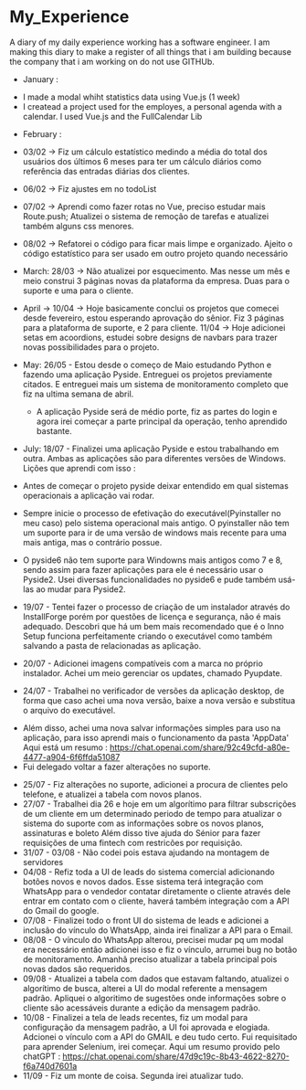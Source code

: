 # My_Experience
A diary of my daily experience working has a software engineer. 
I am making this diary to make a register of all things that i am building because the company that i am working on do not use GITHUb.

- January : 
 * I made a modal whiht statistics data using Vue.js (1 week)
 * I createad a project used for the employes, a personal agenda with a calendar. I used Vue.js and the FullCalendar Lib
 
 - February :
 - 03/02 -> Fiz um cálculo estatístico medindo a média do total dos usuários dos últimos 6 meses para ter um cálculo diários como referência das entradas diárias dos clientes.
- 06/02 -> Fiz ajustes em no todoList
- 07/02 -> Aprendi como fazer rotas no Vue, preciso estudar mais Route.push; Atualizei o sistema de remoção de tarefas e atualizei também alguns css menores.
- 08/02 -> Refatorei o código para ficar mais limpe e organizado. Ajeito o código estatístico para ser usado em outro projeto quando necessário

- March:
 28/03 -> Não atualizei por esquecimento. Mas nesse um mês e meio construi 3 páginas novas da plataforma da empresa. Duas para o suporte e uma para o cliente.

- April -> 
 10/04 -> Hoje basicamente conclui os projetos que comecei desde fevereiro, estou esperando aprovação do sênior. Fiz 3 páginas para a plataforma de suporte, e 2 para cliente.
11/04 -> Hoje adicionei setas em acoordions, estudei sobre designs de navbars para trazer novas possibilidades para o projeto.

- May:
26/05 - Estou desde o começo de Maio estudando Python e fazendo uma aplicação Pyside. Entreguei os projetos previamente citados. E entreguei mais um sistema de monitoramento completo que fiz na ultima semana de abril.
  * A aplicação Pyside será de médio porte, fiz as partes do login e agora irei começar a parte principal da operação, tenho aprendido bastante.

- July:
18/07 - Finalizei uma aplicação Pyside e estou trabalhando em outra. Ambas as aplicações são para diferentes versões de Windows. Lições que aprendi com isso :
 - Antes de começar o projeto pyside deixar entendido em qual sistemas operacionais a aplicação vai rodar.
 - Sempre inicie o processo de efetivação do executável(Pyinstaller no meu caso) pelo sistema operacional mais antigo. O pyinstaller não tem um suporte para ir de uma versão de windows mais recente para uma mais antiga, mas o contrário possue.
 - O pyside6 não tem suporte para Windowns mais antigos como 7 e 8, sendo assim para fazer aplicações para ele é necessário usar o Pyside2. Usei diversas funcionalidades no pyside6 e pude também usá-las ao mudar para Pyside2.
- 19/07 - Tentei fazer o processo de criação de um instalador através do InstallForge porém por questões de licença e segurança, não é mais adequado. Descobri que há um bem mais recomendado que é o Inno Setup funciona perfeitamente criando o executável como também salvando a pasta de relacionadas as aplicação.
- 20/07 - Adicionei imagens compatíveis com a marca no próprio instalador. Achei um meio gerenciar os updates, chamado Pyupdate.
- 24/07 - Trabalhei no verificador de versões da aplicação desktop, de forma que caso achei uma nova versão, baixe a nova versão e substitua o arquivo do executável.
 * Além disso, achei uma nova salvar informações simples para uso na aplicação, para isso aprendi mais o funcionamento da pasta 'AppData'
 Aqui está um resumo : https://chat.openai.com/share/92c49cfd-a80e-4477-a904-6f6ffda51087
 * Fui delegado voltar a fazer alterações no suporte.
- 25/07 - Fiz alterações no suporte, adicionei a procura de clientes pelo telefone, e atualizei a tabela com novos planos.
- 27/07 - Trabalhei dia 26 e hoje em um algorítimo para filtrar subscrições de um cliente em um determinado periodo de tempo para atualizar o sistema do suporte com as informações sobre os novos planos, assinaturas e boleto
Além disso tive ajuda do Sénior para fazer requisições de uma fintech com restricões por requisição.
- 31/07 - 03/08 - Não codei pois estava ajudando na montagem de servidores
- 04/08 - Refiz toda a UI de leads do sistema comercial adicionando botões novos e novos dados. Esse sistema terá integração com WhatsApp para o vendedor contatar diretamente o cliente através dele entrar em contato com o cliente, haverá também integração com a API do Gmail do google.
- 07/08 - Finalizei todo o front UI do sistema de leads e adicionei a inclusão do vínculo do WhatsApp, ainda irei finalizar a API para o Email.
- 08/08 - O vínculo do WhatsApp alterou, precisei mudar pq um modal era necessário então adicionei isso e fiz o vínculo, arrumei bug no botão de monitoramento. Amanhã preciso atualizar a tabela principal pois novas dados são requeridos.
- 09/08 - Atualizei a tabela com dados que estavam faltando, atualizei o algorítimo de busca, alterei a UI do modal referente a mensagem padrão. Apliquei o algoritimo de sugestões onde informações sobre o cliente são acessáveis durante a edição da mensagem padrão.
- 10/08 - Finalizei a tela de leads recentes, fiz um modal para configuração da mensagem padrão, a UI foi aprovada e elogiada. Adcionei o vínculo com a API do GMAIL e deu tudo certo. Fui requisitado para aprender Selenium, irei começar. Aqui um resumo provido pelo chatGPT : https://chat.openai.com/share/47d9c19c-8b43-4622-8270-f6a740d7601a
- 11/09 - Fiz um monte de coisa. Segunda irei atualizar tudo.
